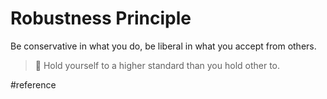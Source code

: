 # Robustness Principle
Be conservative in what you do, be liberal in what you accept from others.
> 🔆 Hold yourself to a higher standard than you hold other to.

#reference